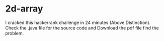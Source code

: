 # 2d-array
I cracked this hackerrank challenge in 24 minutes (Above Distinction).
Check the .java file for the source code and Download the pdf file find the problem.
